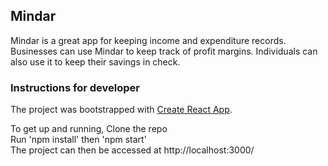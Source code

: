 ## Mindar
Mindar is a great app for keeping income and expenditure records.
Businesses can use Mindar to keep track of profit margins. Individuals can also use it to keep their savings in check.

### Instructions for developer
The project was bootstrapped with [Create React App](https://github.com/facebookincubator/create-react-app).

To get up and running,
Clone the repo
<br>Run 'npm install' then 'npm start'
<br>The project can then be accessed at http://localhost:3000/